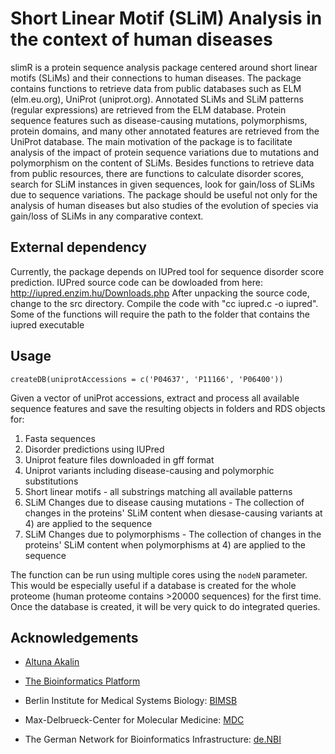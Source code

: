 # Short Linear Motif (SLiM) Analysis in the context of human diseases

slimR is a protein sequence analysis package centered around
  short linear motifs (SLiMs) and their connections to human diseases.
  The package contains functions to retrieve data from public databases
  such as ELM (elm.eu.org), UniProt (uniprot.org). Annotated SLiMs and
  SLiM patterns  (regular expressions) are retrieved from the ELM database.
  Protein sequence  features such as disease-causing mutations, polymorphisms,
  protein domains,  and many other annotated features are retrieved from the
  UniProt database.  The main motivation of the package is to facilitate
  analysis of the impact of protein sequence variations due to mutations
  and polymorphism on the content of SLiMs. Besides functions to retrieve
  data from public resources, there are functions to calculate disorder
  scores, search for SLiM instances in given sequences, look for gain/loss
  of SLiMs due to sequence variations. The package should be useful not
  only for the analysis of human diseases but also studies of the evolution
  of species via gain/loss of SLiMs in any comparative context.

## External dependency 
Currently, the package depends on IUPred tool for sequence disorder score prediction.
IUPred source code can be dowloaded from here: http://iupred.enzim.hu/Downloads.php 
After unpacking the source code, change to the src directory. 
Compile the code with "cc iupred.c -o iupred". 
Some of the functions will require the path to the folder that contains the iupred executable

## Usage

`createDB(uniprotAccessions = c('P04637', 'P11166', 'P06400'))`

Given a vector of uniProt accessions, extract and process all available
sequence features and save the resulting objects in folders and RDS objects
for: 

1. Fasta sequences 
2. Disorder predictions using IUPred 
3. Uniprot feature files downloaded in gff format 
4. Uniprot variants including disease-causing and polymorphic substitutions 
5. Short linear motifs - all substrings matching all available patterns 
6. SLiM Changes due to disease causing mutations - The collection of changes in the proteins' SLiM content when diesase-causing variants at 4) are applied to the sequence 
7. SLiM Changes due to polymorphisms - The collection of changes in the proteins' SLiM content when polymorphisms at 4) are applied to the sequence

The function can be run using multiple cores using the `nodeN` parameter. This would be especially useful if a database is created for the whole proteome (human proteome contains >20000 sequences)
for the first time. Once the database is created, it will be very quick to do integrated queries. 

## Acknowledgements

- [Altuna Akalin](http://bioinformatics.mdc-berlin.de/team.html#altuna-akalin-phd)

- [The Bioinformatics Platform](http://bioinformatics.mdc-berlin.de)

- Berlin Institute for Medical Systems Biology: [BIMSB](https://www.mdc-berlin.de/13800178/en/bimsb)

- Max-Delbrueck-Center for Molecular Medicine: [MDC](https://www.mdc-berlin.de)

- The German Network for Bioinformatics Infrastructure: [de.NBI](http://www.denbi.de/)

